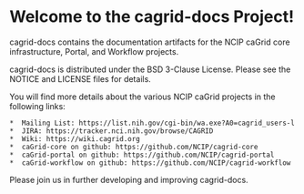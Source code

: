 Welcome to the cagrid-docs Project!
=====================================

cagrid-docs contains the documentation artifacts for the NCIP caGrid core infrastructure, Portal, and Workflow projects.

cagrid-docs is distributed under the BSD 3-Clause License. Please see the NOTICE and LICENSE files for details.

You will find more details about the various NCIP caGrid projects in the following links:

    *  Mailing List: https://list.nih.gov/cgi-bin/wa.exe?A0=cagrid_users-l
    *  JIRA: https://tracker.nci.nih.gov/browse/CAGRID
    *  Wiki: https://wiki.cagrid.org
    *  caGrid-core on github: https://github.com/NCIP/cagrid-core
    *  caGrid-portal on github: https://github.com/NCIP/cagrid-portal
    *  caGrid-workflow on github: https://github.com/NCIP/cagrid-workflow

Please join us in further developing and improving cagrid-docs.
